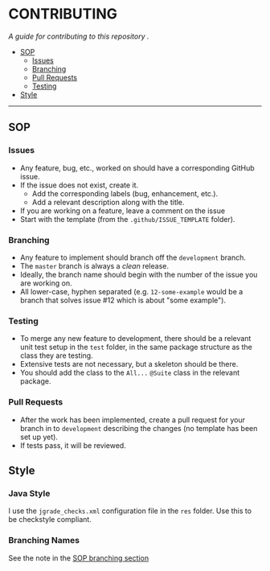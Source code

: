 # CONTRIBUTING

_A guide for contributing to this repository ._

- [SOP](#sop)
  - [Issues](#issues)
  - [Branching](#branching)
  - [Pull Requests](#pull-requests)
  - [Testing](#testing)
- [Style](#style)

---

## SOP

### Issues
- Any feature, bug, etc., worked on should have a corresponding GitHub issue.
- If the issue does not exist, create it.
  - Add the corresponding labels (bug, enhancement, etc.).
  - Add a relevant description along with the title.
- If you are working on a feature, leave a comment on the issue
- Start with the template (from the `.github/ISSUE_TEMPLATE` folder).

### Branching
- Any feature to implement should branch off the `development` branch.
- The `master` branch is always a _clean_ release.
- Ideally, the branch name should begin with the number of the issue you are working on.
- All lower-case, hyphen separated (e.g. `12-some-example` would be a branch that solves issue #12 which is about "some example").

### Testing
- To merge any new feature to development, there should be a relevant unit test setup in the `test` folder, in the same package structure as the class they are testing.
- Extensive tests are not necessary, but a skeleton should be there.
- You should add the class to the `All...` `@Suite` class in the relevant package. 
  
### Pull Requests
- After the work has been implemented, create a pull request for your branch in to `development` describing the changes (no template has been set up yet).
- If tests pass, it will be reviewed.


## Style

### Java Style
I use the `jgrade_checks.xml` configuration file in the `res` folder. Use this to be checkstyle compliant.

### Branching Names
See the note in the [SOP branching section](#branching)